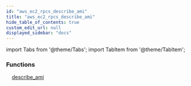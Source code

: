 ```yaml
---
id: "aws_ec2_rpcs_describe_ami"
title: "aws_ec2_rpcs_describe_ami"
hide_table_of_contents: true
custom_edit_url: null
displayed_sidebar: "docs"
---
```


import Tabs from '@theme/Tabs';
import TabItem from '@theme/TabItem';

<Tabs queryString="view">
  <TabItem value="components" label="Components" default>

### Functions
    [describe_ami](../../aws/tables/aws_ec2_rpcs_describe_ami.DescribeAmiRpc)

</TabItem>
  <TabItem value="code-examples" label="Code examples">

</TabItem>
</Tabs>
